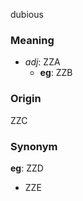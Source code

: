 dubious
### Meaning
+ _adj_: ZZA
	+ __eg__: ZZB

### Origin

ZZC

### Synonym

__eg__: ZZD

+ ZZE


